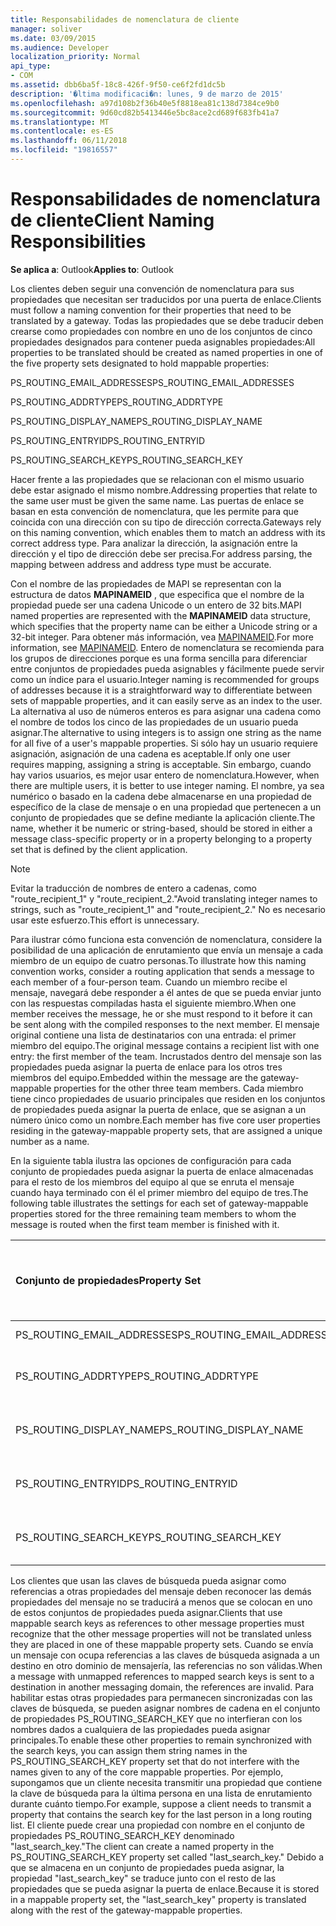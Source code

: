 ```yaml
---
title: Responsabilidades de nomenclatura de cliente
manager: soliver
ms.date: 03/09/2015
ms.audience: Developer
localization_priority: Normal
api_type:
- COM
ms.assetid: dbb6ba5f-18c8-426f-9f50-ce6f2fd1dc5b
description: '�ltima modificaci�n: lunes, 9 de marzo de 2015'
ms.openlocfilehash: a97d108b2f36b40e5f8818ea81c138d7384ce9b0
ms.sourcegitcommit: 9d60cd82b5413446e5bc8ace2cd689f683fb41a7
ms.translationtype: MT
ms.contentlocale: es-ES
ms.lasthandoff: 06/11/2018
ms.locfileid: "19816557"
---
```

# <a name="client-naming-responsibilities"></a><span data-ttu-id="6fc08-103">Responsabilidades de nomenclatura de cliente</span><span class="sxs-lookup"><span data-stu-id="6fc08-103">Client Naming Responsibilities</span></span>

  
  
<span data-ttu-id="6fc08-104">**Se aplica a**: Outlook</span><span class="sxs-lookup"><span data-stu-id="6fc08-104">**Applies to**: Outlook</span></span> 
  
<span data-ttu-id="6fc08-105">Los clientes deben seguir una convención de nomenclatura para sus propiedades que necesitan ser traducidos por una puerta de enlace.</span><span class="sxs-lookup"><span data-stu-id="6fc08-105">Clients must follow a naming convention for their properties that need to be translated by a gateway.</span></span> <span data-ttu-id="6fc08-106">Todas las propiedades que se debe traducir deben crearse como propiedades con nombre en uno de los conjuntos de cinco propiedades designados para contener pueda asignables propiedades:</span><span class="sxs-lookup"><span data-stu-id="6fc08-106">All properties to be translated should be created as named properties in one of the five property sets designated to hold mappable properties:</span></span>
  
<span data-ttu-id="6fc08-107">PS_ROUTING_EMAIL_ADDRESSES</span><span class="sxs-lookup"><span data-stu-id="6fc08-107">PS_ROUTING_EMAIL_ADDRESSES</span></span>
  
<span data-ttu-id="6fc08-108">PS_ROUTING_ADDRTYPE</span><span class="sxs-lookup"><span data-stu-id="6fc08-108">PS_ROUTING_ADDRTYPE</span></span>
  
<span data-ttu-id="6fc08-109">PS_ROUTING_DISPLAY_NAME</span><span class="sxs-lookup"><span data-stu-id="6fc08-109">PS_ROUTING_DISPLAY_NAME</span></span>
  
<span data-ttu-id="6fc08-110">PS_ROUTING_ENTRYID</span><span class="sxs-lookup"><span data-stu-id="6fc08-110">PS_ROUTING_ENTRYID</span></span>
  
<span data-ttu-id="6fc08-111">PS_ROUTING_SEARCH_KEY</span><span class="sxs-lookup"><span data-stu-id="6fc08-111">PS_ROUTING_SEARCH_KEY</span></span>
  
<span data-ttu-id="6fc08-112">Hacer frente a las propiedades que se relacionan con el mismo usuario debe estar asignado el mismo nombre.</span><span class="sxs-lookup"><span data-stu-id="6fc08-112">Addressing properties that relate to the same user must be given the same name.</span></span> <span data-ttu-id="6fc08-113">Las puertas de enlace se basan en esta convención de nomenclatura, que les permite para que coincida con una dirección con su tipo de dirección correcta.</span><span class="sxs-lookup"><span data-stu-id="6fc08-113">Gateways rely on this naming convention, which enables them to match an address with its correct address type.</span></span> <span data-ttu-id="6fc08-114">Para analizar la dirección, la asignación entre la dirección y el tipo de dirección debe ser precisa.</span><span class="sxs-lookup"><span data-stu-id="6fc08-114">For address parsing, the mapping between address and address type must be accurate.</span></span>
  
<span data-ttu-id="6fc08-115">Con el nombre de las propiedades de MAPI se representan con la estructura de datos **MAPINAMEID** , que especifica que el nombre de la propiedad puede ser una cadena Unicode o un entero de 32 bits.</span><span class="sxs-lookup"><span data-stu-id="6fc08-115">MAPI named properties are represented with the **MAPINAMEID** data structure, which specifies that the property name can be either a Unicode string or a 32-bit integer.</span></span> <span data-ttu-id="6fc08-116">Para obtener más información, vea [MAPINAMEID](mapinameid.md).</span><span class="sxs-lookup"><span data-stu-id="6fc08-116">For more information, see [MAPINAMEID](mapinameid.md).</span></span> <span data-ttu-id="6fc08-117">Entero de nomenclatura se recomienda para los grupos de direcciones porque es una forma sencilla para diferenciar entre conjuntos de propiedades pueda asignables y fácilmente puede servir como un índice para el usuario.</span><span class="sxs-lookup"><span data-stu-id="6fc08-117">Integer naming is recommended for groups of addresses because it is a straightforward way to differentiate between sets of mappable properties, and it can easily serve as an index to the user.</span></span> <span data-ttu-id="6fc08-118">La alternativa al uso de números enteros es para asignar una cadena como el nombre de todos los cinco de las propiedades de un usuario pueda asignar.</span><span class="sxs-lookup"><span data-stu-id="6fc08-118">The alternative to using integers is to assign one string as the name for all five of a user's mappable properties.</span></span> <span data-ttu-id="6fc08-119">Si sólo hay un usuario requiere asignación, asignación de una cadena es aceptable.</span><span class="sxs-lookup"><span data-stu-id="6fc08-119">If only one user requires mapping, assigning a string is acceptable.</span></span> <span data-ttu-id="6fc08-120">Sin embargo, cuando hay varios usuarios, es mejor usar entero de nomenclatura.</span><span class="sxs-lookup"><span data-stu-id="6fc08-120">However, when there are multiple users, it is better to use integer naming.</span></span> <span data-ttu-id="6fc08-121">El nombre, ya sea numérico o basado en la cadena debe almacenarse en una propiedad de específico de la clase de mensaje o en una propiedad que pertenecen a un conjunto de propiedades que se define mediante la aplicación cliente.</span><span class="sxs-lookup"><span data-stu-id="6fc08-121">The name, whether it be numeric or string-based, should be stored in either a message class-specific property or in a property belonging to a property set that is defined by the client application.</span></span> 
  
> [!NOTE]
> <span data-ttu-id="6fc08-122">Evitar la traducción de nombres de entero a cadenas, como "route_recipient_1" y "route_recipient_2."</span><span class="sxs-lookup"><span data-stu-id="6fc08-122">Avoid translating integer names to strings, such as "route_recipient_1" and "route_recipient_2."</span></span> <span data-ttu-id="6fc08-123">No es necesario usar este esfuerzo.</span><span class="sxs-lookup"><span data-stu-id="6fc08-123">This effort is unnecessary.</span></span> 
  
<span data-ttu-id="6fc08-124">Para ilustrar cómo funciona esta convención de nomenclatura, considere la posibilidad de una aplicación de enrutamiento que envía un mensaje a cada miembro de un equipo de cuatro personas.</span><span class="sxs-lookup"><span data-stu-id="6fc08-124">To illustrate how this naming convention works, consider a routing application that sends a message to each member of a four-person team.</span></span> <span data-ttu-id="6fc08-125">Cuando un miembro recibe el mensaje, navegará debe responder a él antes de que se pueda enviar junto con las respuestas compiladas hasta el siguiente miembro.</span><span class="sxs-lookup"><span data-stu-id="6fc08-125">When one member receives the message, he or she must respond to it before it can be sent along with the compiled responses to the next member.</span></span> <span data-ttu-id="6fc08-126">El mensaje original contiene una lista de destinatarios con una entrada: el primer miembro del equipo.</span><span class="sxs-lookup"><span data-stu-id="6fc08-126">The original message contains a recipient list with one entry: the first member of the team.</span></span> <span data-ttu-id="6fc08-127">Incrustados dentro del mensaje son las propiedades pueda asignar la puerta de enlace para los otros tres miembros del equipo.</span><span class="sxs-lookup"><span data-stu-id="6fc08-127">Embedded within the message are the gateway-mappable properties for the other three team members.</span></span> <span data-ttu-id="6fc08-128">Cada miembro tiene cinco propiedades de usuario principales que residen en los conjuntos de propiedades pueda asignar la puerta de enlace, que se asignan a un número único como un nombre.</span><span class="sxs-lookup"><span data-stu-id="6fc08-128">Each member has five core user properties residing in the gateway-mappable property sets, that are assigned a unique number as a name.</span></span> 
  
<span data-ttu-id="6fc08-129">En la siguiente tabla ilustra las opciones de configuración para cada conjunto de propiedades pueda asignar la puerta de enlace almacenadas para el resto de los miembros del equipo al que se enruta el mensaje cuando haya terminado con él el primer miembro del equipo de tres.</span><span class="sxs-lookup"><span data-stu-id="6fc08-129">The following table illustrates the settings for each set of gateway-mappable properties stored for the three remaining team members to whom the message is routed when the first team member is finished with it.</span></span>
  
|<span data-ttu-id="6fc08-130">**Conjunto de propiedades**</span><span class="sxs-lookup"><span data-stu-id="6fc08-130">**Property Set**</span></span>|<span data-ttu-id="6fc08-131">**Segundo equipo <br/> miembro**</span><span class="sxs-lookup"><span data-stu-id="6fc08-131">**Second Team  <br/> Member**</span></span>|<span data-ttu-id="6fc08-132">**En tercer lugar de equipo <br/> miembro**</span><span class="sxs-lookup"><span data-stu-id="6fc08-132">**Third Team  <br/> Member**</span></span>|<span data-ttu-id="6fc08-133">**Cuarto equipo <br/> miembro**</span><span class="sxs-lookup"><span data-stu-id="6fc08-133">**Fourth Team  <br/> Member**</span></span>|
|:-----|:-----|:-----|:-----|
|<span data-ttu-id="6fc08-134">PS_ROUTING_EMAIL_ADDRESSES</span><span class="sxs-lookup"><span data-stu-id="6fc08-134">PS_ROUTING_EMAIL_ADDRESSES</span></span>  <br/> |<span data-ttu-id="6fc08-135">Dirección = 0</span><span class="sxs-lookup"><span data-stu-id="6fc08-135">Address = 0</span></span>  <br/> |<span data-ttu-id="6fc08-136">Dirección = 1</span><span class="sxs-lookup"><span data-stu-id="6fc08-136">Address = 1</span></span>  <br/> |<span data-ttu-id="6fc08-137">Dirección = 2</span><span class="sxs-lookup"><span data-stu-id="6fc08-137">Address = 2</span></span>  <br/> |
|<span data-ttu-id="6fc08-138">PS_ROUTING_ADDRTYPE</span><span class="sxs-lookup"><span data-stu-id="6fc08-138">PS_ROUTING_ADDRTYPE</span></span>  <br/> |<span data-ttu-id="6fc08-139">Tipo de dirección = 0</span><span class="sxs-lookup"><span data-stu-id="6fc08-139">Address type = 0</span></span>  <br/> |<span data-ttu-id="6fc08-140">Tipo de dirección = 1</span><span class="sxs-lookup"><span data-stu-id="6fc08-140">Address type = 1</span></span>  <br/> |<span data-ttu-id="6fc08-141">Tipo de dirección = 2</span><span class="sxs-lookup"><span data-stu-id="6fc08-141">Address type = 2</span></span>  <br/> |
|<span data-ttu-id="6fc08-142">PS_ROUTING_DISPLAY_NAME</span><span class="sxs-lookup"><span data-stu-id="6fc08-142">PS_ROUTING_DISPLAY_NAME</span></span>  <br/> |<span data-ttu-id="6fc08-143">Nombre para mostrar = 0</span><span class="sxs-lookup"><span data-stu-id="6fc08-143">Display name = 0</span></span>  <br/> |<span data-ttu-id="6fc08-144">Nombre para mostrar = 1</span><span class="sxs-lookup"><span data-stu-id="6fc08-144">Display name = 1</span></span>  <br/> |<span data-ttu-id="6fc08-145">Nombre para mostrar = 2</span><span class="sxs-lookup"><span data-stu-id="6fc08-145">Display name = 2</span></span>  <br/> |
|<span data-ttu-id="6fc08-146">PS_ROUTING_ENTRYID</span><span class="sxs-lookup"><span data-stu-id="6fc08-146">PS_ROUTING_ENTRYID</span></span>  <br/> |<span data-ttu-id="6fc08-147">Identificador de entrada = 0</span><span class="sxs-lookup"><span data-stu-id="6fc08-147">Entry identifier = 0</span></span>  <br/> |<span data-ttu-id="6fc08-148">Identificador de entrada = 1</span><span class="sxs-lookup"><span data-stu-id="6fc08-148">Entry identifier = 1</span></span>  <br/> |<span data-ttu-id="6fc08-149">Identificador de entrada = 2</span><span class="sxs-lookup"><span data-stu-id="6fc08-149">Entry identifier = 2</span></span>  <br/> |
|<span data-ttu-id="6fc08-150">PS_ROUTING_SEARCH_KEY</span><span class="sxs-lookup"><span data-stu-id="6fc08-150">PS_ROUTING_SEARCH_KEY</span></span>  <br/> |<span data-ttu-id="6fc08-151">Clave de búsqueda = 0</span><span class="sxs-lookup"><span data-stu-id="6fc08-151">Search key = 0</span></span>  <br/> |<span data-ttu-id="6fc08-152">Clave de búsqueda = 1</span><span class="sxs-lookup"><span data-stu-id="6fc08-152">Search key = 1</span></span>  <br/> |<span data-ttu-id="6fc08-153">Clave de búsqueda = 2</span><span class="sxs-lookup"><span data-stu-id="6fc08-153">Search key = 2</span></span>  <br/> |
   
<span data-ttu-id="6fc08-154">Los clientes que usan las claves de búsqueda pueda asignar como referencias a otras propiedades del mensaje deben reconocer las demás propiedades del mensaje no se traducirá a menos que se colocan en uno de estos conjuntos de propiedades pueda asignar.</span><span class="sxs-lookup"><span data-stu-id="6fc08-154">Clients that use mappable search keys as references to other message properties must recognize that the other message properties will not be translated unless they are placed in one of these mappable property sets.</span></span> <span data-ttu-id="6fc08-155">Cuando se envía un mensaje con ocupa referencias a las claves de búsqueda asignada a un destino en otro dominio de mensajería, las referencias no son válidas.</span><span class="sxs-lookup"><span data-stu-id="6fc08-155">When a message with unmapped references to mapped search keys is sent to a destination in another messaging domain, the references are invalid.</span></span> <span data-ttu-id="6fc08-156">Para habilitar estas otras propiedades para permanecen sincronizadas con las claves de búsqueda, se pueden asignar nombres de cadena en el conjunto de propiedades PS_ROUTING_SEARCH_KEY que no interfieran con los nombres dados a cualquiera de las propiedades pueda asignar principales.</span><span class="sxs-lookup"><span data-stu-id="6fc08-156">To enable these other properties to remain synchronized with the search keys, you can assign them string names in the PS_ROUTING_SEARCH_KEY property set that do not interfere with the names given to any of the core mappable properties.</span></span> <span data-ttu-id="6fc08-157">Por ejemplo, supongamos que un cliente necesita transmitir una propiedad que contiene la clave de búsqueda para la última persona en una lista de enrutamiento durante cuánto tiempo.</span><span class="sxs-lookup"><span data-stu-id="6fc08-157">For example, suppose a client needs to transmit a property that contains the search key for the last person in a long routing list.</span></span> <span data-ttu-id="6fc08-158">El cliente puede crear una propiedad con nombre en el conjunto de propiedades PS_ROUTING_SEARCH_KEY denominado "last_search_key."</span><span class="sxs-lookup"><span data-stu-id="6fc08-158">The client can create a named property in the PS_ROUTING_SEARCH_KEY property set called "last_search_key."</span></span> <span data-ttu-id="6fc08-159">Debido a que se almacena en un conjunto de propiedades pueda asignar, la propiedad "last_search_key" se traduce junto con el resto de las propiedades que se pueda asignar la puerta de enlace.</span><span class="sxs-lookup"><span data-stu-id="6fc08-159">Because it is stored in a mappable property set, the "last_search_key" property is translated along with the rest of the gateway-mappable properties.</span></span>
  

